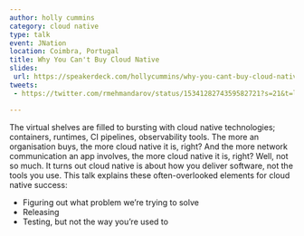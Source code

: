 ```yaml
---
author: holly cummins
category: cloud native
type: talk
event: JNation
location: Coimbra, Portugal
title: Why You Can't Buy Cloud Native
slides: 
 url: https://speakerdeck.com/hollycummins/why-you-cant-buy-cloud-native
tweets: 
 - https://twitter.com/rmehmandarov/status/1534128274359582721?s=21&t=lPVKPRdapwCCX2CoYHVrnA

---
```


The virtual shelves are filled to bursting with cloud native technologies; containers, runtimes, CI pipelines, observability tools. The more an organisation buys, the more cloud native it is, right? And the more network communication an app involves, the more cloud native it is, right? Well, not so much. It turns out cloud native is about how you deliver software, not the tools you use. This talk explains these often-overlooked elements for cloud native success:

- Figuring out what problem we’re trying to solve
- Releasing
- Testing, but not the way you’re used to